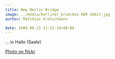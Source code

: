 ```yaml
---
title: New Berlin Bridge
image: ../media/berliner_bruecke1-HDR-16bit.jpg
author: Matthias Kretschmann

date: 2006-08-21 11:22:34+00:00
---
```


... in Halle (Saale)

[Photo on flickr](http://www.flickr.com/photos/krema/2621531548)
